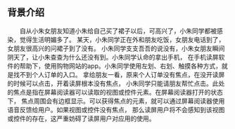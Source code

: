 ## 背景介绍
　　自从小朱女朋友知道小朱给自己买了裙子以后，可高兴了，小朱同学都被感染，觉得生活明媚多了。
某天，小朱同学正在外和朋友吃饭，女朋友电话到了，女朋友很高兴的问裙子到了没有。
小朱同学支支吾吾的说没有，小朱女朋友瞬间阴天了，让小朱查查为什么还没有到。小朱同学认命的拿出手机，
在手机读屏软件的帮助下，使用购物网站的app。小朱同学使用左划、右划、触摸各种方式，就是找不到个人订单的入口。
拿给朋友一看，原来个人订单没有焦点，在没开读屏的时候可以点击，开着读屏根本没有焦点，
小朱同学只能请朋友帮忙点击。此处的焦点是指在屏幕阅读器可以读取的视图或控件元素。在屏幕阅读器打开的状态下，
焦点周围会有边框显示。可以获得焦点的元素，就可以通过屏幕阅读器使用语音反馈给用户。如果视图或控件没有焦点，
那么读屏用户将不会感知到该视图或控件的存在，这严重妨碍了读屏用户对应用的使用。

